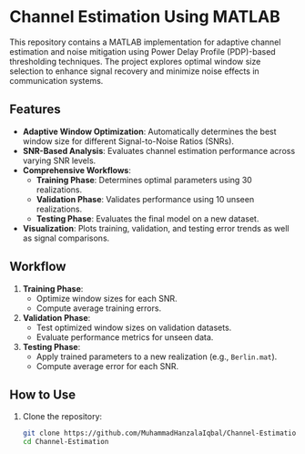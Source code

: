 # Channel Estimation Using MATLAB

This repository contains a MATLAB implementation for adaptive channel estimation and noise mitigation using Power Delay Profile (PDP)-based thresholding techniques. The project explores optimal window size selection to enhance signal recovery and minimize noise effects in communication systems.

## Features
- **Adaptive Window Optimization**: Automatically determines the best window size for different Signal-to-Noise Ratios (SNRs).
- **SNR-Based Analysis**: Evaluates channel estimation performance across varying SNR levels.
- **Comprehensive Workflows**:
  - **Training Phase**: Determines optimal parameters using 30 realizations.
  - **Validation Phase**: Validates performance using 10 unseen realizations.
  - **Testing Phase**: Evaluates the final model on a new dataset.
- **Visualization**: Plots training, validation, and testing error trends as well as signal comparisons.

## Workflow
1. **Training Phase**:
   - Optimize window sizes for each SNR.
   - Compute average training errors.
2. **Validation Phase**:
   - Test optimized window sizes on validation datasets.
   - Evaluate performance metrics for unseen data.
3. **Testing Phase**:
   - Apply trained parameters to a new realization (e.g., `Berlin.mat`).
   - Compute average error for each SNR.

## How to Use
1. Clone the repository:
   ```bash
   git clone https://github.com/MuhammadHanzalaIqbal/Channel-Estimation.git
   cd Channel-Estimation
